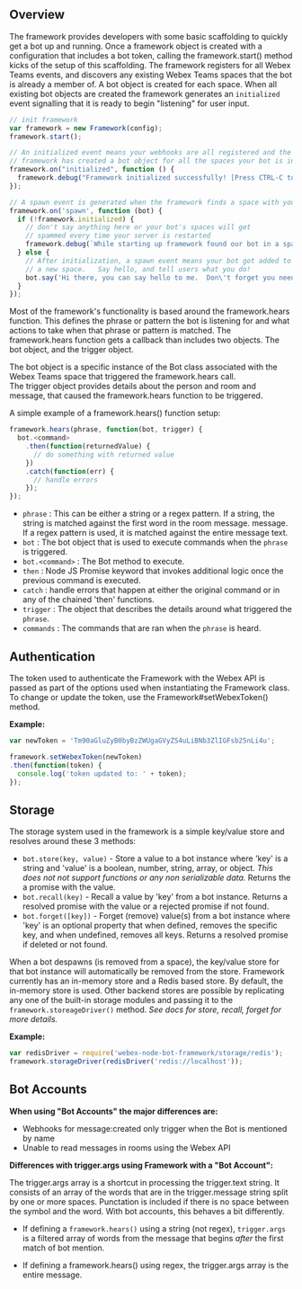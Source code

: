 ## Overview

The framework provides developers with some basic scaffolding to quickly get a bot up and running.  Once a framework object is created with a configuration that includes a bot token, calling the framework.start() method kicks of the setup of this scaffolding.   The framework registers for all Webex Teams events, and discovers any existing Webex Teams spaces that the bot is already a member of.  A bot object is created for each space.  When all existing bot objects are created the framework generates an `initialized` event signalling that it is ready to begin "listening" for user input.



```js
// init framework
var framework = new Framework(config);
framework.start();

// An initialized event means your webhooks are all registered and the 
// framework has created a bot object for all the spaces your bot is in
framework.on("initialized", function () {
  framework.debug("Framework initialized successfully! [Press CTRL-C to quit]");
});

// A spawn event is generated when the framework finds a space with your bot in it
framework.on('spawn', function (bot) {
  if (!framework.initialized) {
    // don't say anything here or your bot's spaces will get 
    // spammed every time your server is restarted
    framework.debug(`While starting up framework found our bot in a space called: ${bot.room.title}`);
  } else {
    // After initialization, a spawn event means your bot got added to 
    // a new space.   Say hello, and tell users what you do!
    bot.say('Hi there, you can say hello to me.  Don\'t forget you need to mention me in a group space!');
  }
});
```

Most of the framework's functionality is based around the framework.hears function. This
defines the phrase or pattern the bot is listening for and what actions to take
when that phrase or pattern is matched. The framework.hears function gets a callback
than includes two objects. The bot object, and the trigger object.

The bot object is a specific instance of the Bot class associated with the Webex Teams space that triggered the framework.hears call.  
The trigger object provides details about the person and room and message, that caused the framework.hears function to be triggered.

A simple example of a framework.hears() function setup:

```js
framework.hears(phrase, function(bot, trigger) {
  bot.<command>
    .then(function(returnedValue) {
      // do something with returned value
    })
    .catch(function(err) {
      // handle errors
    });
});
```

* `phrase` : This can be either a string or a regex pattern.
If a string, the string is matched against the first word in the room message.
message.
If a regex pattern is used, it is matched against the entire message text.
* `bot` : The bot object that is used to execute commands when the `phrase` is
triggered.
* `bot.<command>` : The Bot method to execute.
* `then` : Node JS Promise keyword that invokes additional logic once the
previous command is executed.
* `catch` : handle errors that happen at either the original command or in any
of the chained 'then' functions.
* `trigger` : The object that describes the details around what triggered the
`phrase`.
* `commands` : The commands that are ran when the `phrase` is heard.

## Authentication
The token used to authenticate the Framework with the Webex API is passed as part of the
options used when instantiating the Framework class. To change or update the
token, use the Framework#setWebexToken() method.

**Example:**

```js
var newToken = 'Tm90aGluZyB0byBzZWUgaGVyZS4uLiBNb3ZlIGFsb25nLi4u';

framework.setWebexToken(newToken)
.then(function(token) {
  console.log('token updated to: ' + token);
});
```

## Storage
The storage system used in the framework is a simple key/value store and resolves around
these 3 methods:

* `bot.store(key, value)` - Store a value to a bot instance where 'key' is a
  string and 'value' is a boolean, number, string, array, or object. *This does
  not not support functions or any non serializable data.* Returns the a promise
  with the value.
* `bot.recall(key)` - Recall a value by 'key' from a bot instance. Returns a
  resolved promise with the value or a rejected promise if not found.
* `bot.forget([key])` - Forget (remove) value(s) from a bot instance where 'key'
  is an optional property that when defined, removes the specific key, and when
  undefined, removes all keys. Returns a resolved promise if deleted or not found.

When a bot despawns (is removed from a space), the key/value store for that bot
instance will automatically be removed from the store. Framework currently has an
in-memory store and a Redis based store. By default, the in-memory store is
used. Other backend stores are possible by replicating any one of the built-in
storage modules and passing it to the `framework.storeageDriver()` method. *See
docs for store, recall, forget for more details.*

**Example:**

```js
var redisDriver = require('webex-node-bot-framework/storage/redis');
framework.storageDriver(redisDriver('redis://localhost'));
```

## Bot Accounts

**When using "Bot Accounts" the major differences are:**

* Webhooks for message:created only trigger when the Bot is mentioned by name
* Unable to read messages in rooms using the Webex API

**Differences with trigger.args using Framework with a "Bot Account":**

The trigger.args array is a shortcut in processing the trigger.text string. It
consists of an array of the words that are in the trigger.message string split
by one or more spaces. Punctation is included if there is no space between the
symbol and the word. With bot accounts, this behaves a bit differently.

* If defining a `framework.hears()` using a string (not regex), `trigger.args` is a
  filtered array of words from the message that begins *after* the first match of
  bot mention.

* If defining a framework.hears() using regex, the trigger.args array is the entire
  message.
